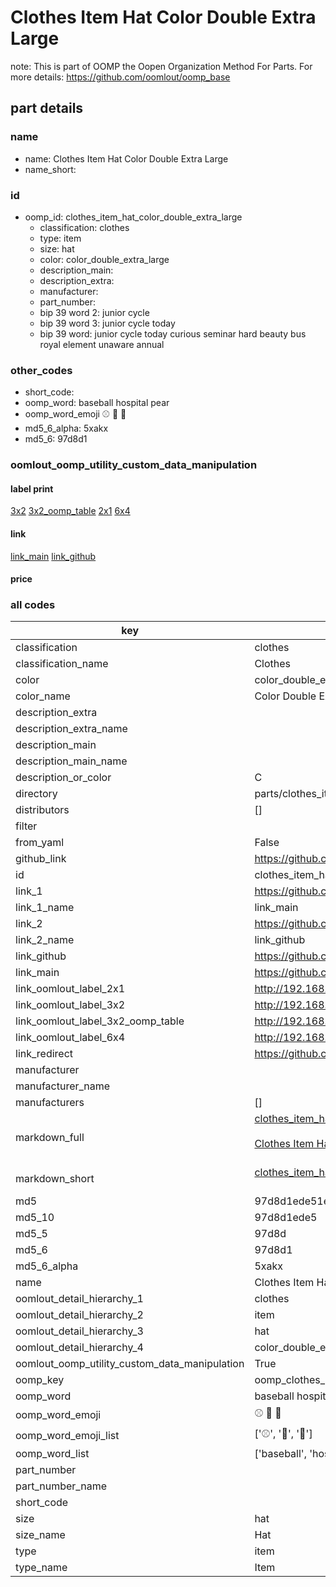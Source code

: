 # Clothes Item Hat Color Double Extra Large  

note: This is part of OOMP the Oopen Organization Method For Parts. For more details: https://github.com/oomlout/oomp_base

##  part details
  







### name
* name: Clothes Item Hat Color Double Extra Large
* name_short: 
### id
* oomp_id: clothes_item_hat_color_double_extra_large
  * classification: clothes
  * type: item
  * size: hat
  * color: color_double_extra_large
  * description_main: 
  * description_extra: 
  * manufacturer: 
  * part_number: 
  * bip 39 word 2: junior cycle
  * bip 39 word 3: junior cycle today
  * bip 39 word: junior cycle today curious seminar hard beauty bus royal element unaware annual

### other_codes
* short_code: 
* oomp_word: baseball hospital pear
* oomp_word_emoji :baseball: :hospital: :pear:
* md5_6_alpha: 5xakx
* md5_6: 97d8d1






### oomlout_oomp_utility_custom_data_manipulation
#### label print
[3x2](http://192.168.1.245:1112/?label=oomp%205xakx)
[3x2_oomp_table](http://192.168.1.108:1112/?label=oomp%205xakx)
[2x1](http://192.168.1.242:1112/?label=oomp%205xakx)
[6x4](http://192.168.1.55:1112/?label=oomp%205xakx)    

#### link

[link_main](https://github.com/oomlout/oomlout_oomp_version_1_messy/tree/main/parts/clothes_item_hat_color_double_extra_large) [link_github](https://github.com/oomlout/oomlout_oomp_version_1_messy/tree/main/parts/clothes_item_hat_color_double_extra_large)                             

#### price







### all codes 
| key | value |  
| --- | --- |  
| classification | clothes |  
| classification_name | Clothes |  
| color | color_double_extra_large |  
| color_name | Color Double Extra Large |  
| description_extra |  |  
| description_extra_name |  |  
| description_main |  |  
| description_main_name |  |  
| description_or_color | C  |  
| directory | parts/clothes_item_hat_color_double_extra_large |  
| distributors | [] |  
| filter |  |  
| from_yaml | False |  
| github_link | https://github.com/oomlout/oomlout_oomp_part_src/tree/main/parts/clothes_item_hat_color_double_extra_large |  
| id | clothes_item_hat_color_double_extra_large |  
| link_1 | https://github.com/oomlout/oomlout_oomp_version_1_messy/tree/main/parts/clothes_item_hat_color_double_extra_large |  
| link_1_name | link_main |  
| link_2 | https://github.com/oomlout/oomlout_oomp_version_1_messy/tree/main/parts/clothes_item_hat_color_double_extra_large |  
| link_2_name | link_github |  
| link_github | https://github.com/oomlout/oomlout_oomp_version_1_messy/tree/main/parts/clothes_item_hat_color_double_extra_large |  
| link_main | https://github.com/oomlout/oomlout_oomp_version_1_messy/tree/main/parts/clothes_item_hat_color_double_extra_large |  
| link_oomlout_label_2x1 | http://192.168.1.242:1112/?label=oomp%205xakx |  
| link_oomlout_label_3x2 | http://192.168.1.245:1112/?label=oomp%205xakx |  
| link_oomlout_label_3x2_oomp_table | http://192.168.1.108:1112/?label=oomp%205xakx |  
| link_oomlout_label_6x4 | http://192.168.1.55:1112/?label=oomp%205xakx |  
| link_redirect | https://github.com/oomlout/oomlout_oomp_version_1_messy/tree/main/parts/clothes_item_hat_color_double_extra_large |  
| manufacturer |  |  
| manufacturer_name |  |  
| manufacturers | [] |  
| markdown_full | [clothes_item_hat_color_double_extra_large](none)<br>[](none)<br>[Clothes Item Hat Color Double Extra Large](none)<br><br> |  
| markdown_short | [clothes_item_hat_color_double_extra_large](none)<br><br> |  
| md5 | 97d8d1ede51ee275a4e1c35fc68db3c9 |  
| md5_10 | 97d8d1ede5 |  
| md5_5 | 97d8d |  
| md5_6 | 97d8d1 |  
| md5_6_alpha | 5xakx |  
| name | Clothes Item Hat Color Double Extra Large |  
| oomlout_detail_hierarchy_1 | clothes |  
| oomlout_detail_hierarchy_2 | item |  
| oomlout_detail_hierarchy_3 | hat |  
| oomlout_detail_hierarchy_4 | color_double_extra_large |  
| oomlout_oomp_utility_custom_data_manipulation | True |  
| oomp_key | oomp_clothes_item_hat_color_double_extra_large |  
| oomp_word | baseball hospital pear |  
| oomp_word_emoji | :baseball: :hospital: :pear: |  
| oomp_word_emoji_list | [':baseball:', ':hospital:', ':pear:'] |  
| oomp_word_list | ['baseball', 'hospital', 'pear'] |  
| part_number |  |  
| part_number_name |  |  
| short_code |  |  
| size | hat |  
| size_name | Hat |  
| type | item |  
| type_name | Item |  
